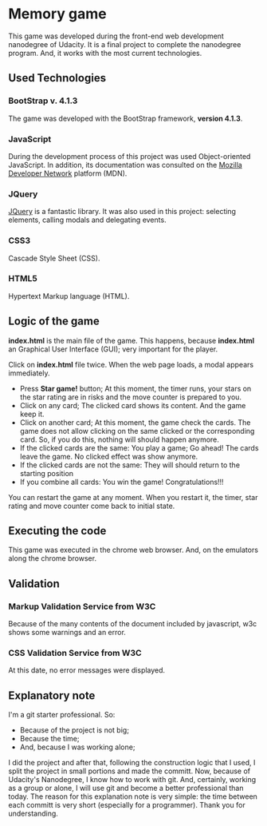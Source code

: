 # Memory game
This game was developed during the front-end web development nanodegree of Udacity. It is a final project 
to complete the nanodegree program. And, it works with the most current technologies.

## Used Technologies
### BootStrap v. 4.1.3
The game was developed with the BootStrap framework, **version 4.1.3**.

### JavaScript
During the development process of this project was used Object-oriented JavaScript. In addition, its documentation was consulted on the [Mozilla Developer Network](https://developer.mozilla.org/pt-BR/) platform (MDN).

### JQuery
[JQuery](https://jquery.com/) is a fantastic library. It was also used in this project: selecting elements, calling modals and  delegating events.

### CSS3
Cascade Style Sheet (CSS).

### HTML5
Hypertext Markup language (HTML).

## Logic of the game
**index.html** is the main file of the game. This happens, because **index.html** an Graphical User Interface (GUI); 
very important for the player.

Click on **index.html** file twice. When the web page loads, a modal appears immediately.

* Press **Star game!** button;
	At this moment, the timer runs, your stars on the star rating are in risks and the move counter is prepared to you.
* Click on any card;
	The clicked card shows its content. And the game keep it.
* Click on another card;
	At this moment, the game check the cards.
	The game does not allow clicking on the same clicked or the corresponding card. So, if you do this, nothing will should 
	happen anymore.
* If the clicked cards are the same:
	You play a game; Go ahead! The cards leave the game. No clicked effect was show anymore.
* If the clicked cards are not the same:
	They will should return to the starting position
* If you combine all cards: You win the game! Congratulations!!!

You can restart the game at any moment. When you restart it, the timer, star rating and move counter come back to initial state.

## Executing the code
This game was executed in the chrome web browser. And, on the emulators along the chrome browser.

## Validation
### Markup Validation Service from W3C
Because of the many contents of the document included by javascript, w3c shows some warnings and an error.

### CSS Validation Service from W3C
At this date, no error messages were displayed.

## Explanatory note
I'm a git starter professional. So:

* Because of the project is not big;
* Because the time;
* And, because I was working alone;

I did the project and after that, following the construction logic that I used, I split the project in small portions and made the committ.
Now, because of Udacity's Nanodegree, I know how to work with git. And, certainly, working as a group or alone, I will use git and become a better professional than today.
The reason for this explanation note is very simple: the time between each committ is very short (especially for a programmer).
Thank you for understanding.